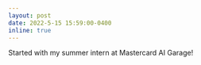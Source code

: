 ```yaml
---
layout: post
date: 2022-5-15 15:59:00-0400
inline: true
---
```


Started with my summer intern at Mastercard AI Garage!
